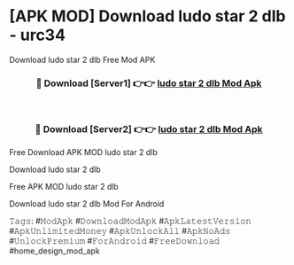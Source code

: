 # [APK MOD] Download  ludo star 2 dlb - urc34
Download ludo star 2 dlb Free Mod APK

<div align="center">
<h3>🔴 Download [Server1] 👉👉 <a href="https://apk-comot.site?title=ludo_star_2_dlb">ludo star 2 dlb Mod Apk</a></h3><br>

<h3>🔴 Download [Server2] 👉👉 <a href="https://apk-comot.site?title=ludo_star_2_dlb">ludo star 2 dlb Mod Apk</a></h3>
</div>


Free Download APK MOD ludo star 2 dlb

Download ludo star 2 dlb 

Free APK MOD ludo star 2 dlb 

Download ludo star 2 dlb Mod For Android

𝚃𝚊𝚐𝚜: #𝙼𝚘𝚍𝙰𝚙𝚔 #𝙳𝚘𝚠𝚗𝚕𝚘𝚊𝚍𝙼𝚘𝚍𝙰𝚙𝚔 #𝙰𝚙𝚔𝙻𝚊𝚝𝚎𝚜𝚝𝚅𝚎𝚛𝚜𝚒𝚘𝚗 #𝙰𝚙𝚔𝚄𝚗𝚕𝚒𝚖𝚒𝚝𝚎𝚍𝙼𝚘𝚗𝚎𝚢 #𝙰𝚙𝚔𝚄𝚗𝚕𝚘𝚌𝚔𝙰𝚕𝚕 #𝙰𝚙𝚔𝙽𝚘𝙰𝚍𝚜 #𝚄𝚗𝚕𝚘𝚌𝚔𝙿𝚛𝚎𝚖𝚒𝚞𝚖 #𝙵𝚘𝚛𝙰𝚗𝚍𝚛𝚘𝚒𝚍 #𝙵𝚛𝚎𝚎𝙳𝚘𝚠𝚗𝚕𝚘𝚊𝚍 #home_design_mod_apk